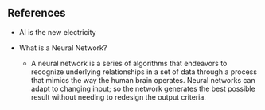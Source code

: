 ## References

- AI is the new electricity

- What is a Neural Network?
 
    - A neural network is a series of algorithms that endeavors to recognize underlying relationships in a set of data through a process that mimics the way the human brain operates. Neural networks can adapt to changing input; so the network generates the best possible result without needing to redesign the output criteria.
